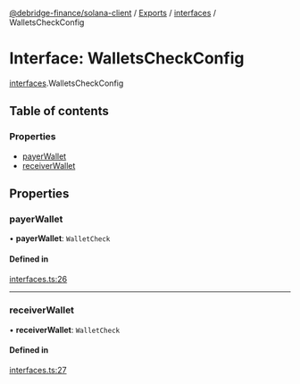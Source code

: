 [@debridge-finance/solana-client](../README.md) / [Exports](../modules.md) / [interfaces](../modules/interfaces.md) / WalletsCheckConfig

# Interface: WalletsCheckConfig

[interfaces](../modules/interfaces.md).WalletsCheckConfig

## Table of contents

### Properties

- [payerWallet](interfaces.WalletsCheckConfig.md#payerwallet)
- [receiverWallet](interfaces.WalletsCheckConfig.md#receiverwallet)

## Properties

### payerWallet

• **payerWallet**: `WalletCheck`

#### Defined in

[interfaces.ts:26](https://github.com/debridge-finance/solana-contracts-client/blob/1b61583/src/interfaces.ts#L26)

___

### receiverWallet

• **receiverWallet**: `WalletCheck`

#### Defined in

[interfaces.ts:27](https://github.com/debridge-finance/solana-contracts-client/blob/1b61583/src/interfaces.ts#L27)
